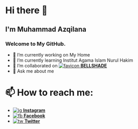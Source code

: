# Hi there 👋

## **I'm Muhammad Azqilana** 
### Welcome to My GitHub.

- 🔭 I’m currently working on   My Home 
- 🌱 I’m currently learning Institut Agama Islam Nurul Hakim
- 👯 I’m collaborated on [![favicon](https://user-images.githubusercontent.com/27930710/141651218-77c4bfeb-c30c-4cd9-9a0a-d742ca802bdb.jpg) **BELLSHADE**](https://github.com/bellshade)
- 💬 Ask me about me


# **📫 How to reach me:** 

*  [![ig](https://user-images.githubusercontent.com/27930710/141642997-f8275d41-7287-4577-ac61-b8a0e8e49ea5.png) **Instagram**](https://www.instagram.com/azqilana/)
*  [![fb](https://user-images.githubusercontent.com/27930710/141643180-7623c552-d033-4c12-acd7-b7ef50ce5f27.png) **Facebook**](https://www.facebook.com/azqilana29/)
*  [![tw](https://user-images.githubusercontent.com/27930710/141643360-1595ea37-8888-4048-ab22-0211b770fb2d.png) **Twitter**](https://www.twitter.com/azqilana)
